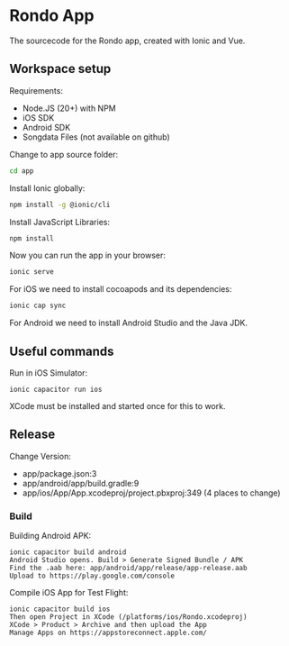 # Rondo App

The sourcecode for the Rondo app, created with Ionic and Vue.

## Workspace setup

Requirements: 

 * Node.JS (20+) with NPM
 * iOS SDK
 * Android SDK
 * Songdata Files (not available on github)

Change to app source folder:
```bash
cd app
```

Install Ionic globally:
```bash
npm install -g @ionic/cli
```

Install JavaScript Libraries:
```bash
npm install
```

Now you can run the app in your browser:
```bash
ionic serve
```

For iOS we need to install cocoapods and its dependencies:
```bash
ionic cap sync
```

For Android we need to install Android Studio and the Java JDK.


## Useful commands

Run in iOS Simulator:

    ionic capacitor run ios

XCode must be installed and started once for this to work.

## Release

Change Version:

 - app/package.json:3
 - app/android/app/build.gradle:9
 - app/ios/App/App.xcodeproj/project.pbxproj:349 (4 places to change)

### Build

Building Android APK:

    ionic capacitor build android
    Android Studio opens. Build > Generate Signed Bundle / APK
    Find the .aab here: app/android/app/release/app-release.aab
    Upload to https://play.google.com/console

Compile iOS App for Test Flight:

    ionic capacitor build ios
    Then open Project in XCode (/platforms/ios/Rondo.xcodeproj)
    XCode > Product > Archive and then upload the App
    Manage Apps on https://appstoreconnect.apple.com/

